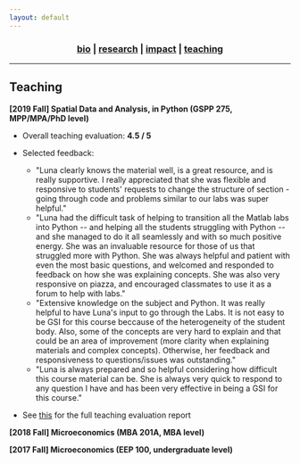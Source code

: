 ```yaml
---
layout: default
---
```


<div align="center">
	<h3>
	<a href="/index.html">bio</a> | <a href="/research.html">research</a> | <a href="/impact.html">impact</a> | <a href="/teaching.html"><b>teaching</b></a><br>
	</h3>
</div>

----

## Teaching

__[2019 Fall] Spatial Data and Analysis, in Python (GSPP 275, MPP/MPA/PhD level)__<br>

* Overall teaching evaluation: **4.5 / 5**

* Selected feedback:
	* "Luna clearly knows the material well, is a great resource, and is really supportive. I really appreciated that she was flexible and responsive to students' requests to change the structure of section - going through code and problems similar to our labs was super helpful."
	* "Luna had the difficult task of helping to transition all the Matlab labs into Python -- and helping all the students struggling with Python -- and she managed to do it all seamlessly and with so much positive energy. She was an invaluable resource for those of us that struggled more with Python. She was always helpful and patient with even the most basic questions, and welcomed and responded to feedback on how she was explaining concepts. She was also very responsive on piazza, and encouraged classmates to use it as a forum to help with labs."
	* "Extensive knowledge on the subject and Python. It was really helpful to have Luna's input to go through the Labs. It is not easy to be GSI for this course beccause of the heterogeneity of the student body. Also, some of the concepts are very hard to explain and that could be an area of improvement (more clarity when explaining materials and complex concepts). Otherwise, her feedback and responsiveness to questions/issues was outstanding."
	* "Luna is always prepared and so helpful considering how difficult this course material can be. She is always very quick to respond to any question I have and has been very effective in being a GSI for this course."

* See [this](/assets/pdf/teaching_eval.pdf) for the full teaching evaluation report

__[2018 Fall] Microeconomics (MBA 201A, MBA level)__

__[2017 Fall] Microeconomics (EEP 100, undergraduate level)__
